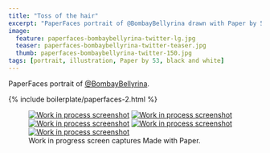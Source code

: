```yaml
---
title: "Toss of the hair"
excerpt: "PaperFaces portrait of @BombayBellyrina drawn with Paper by 53 on an iPad."
image: 
  feature: paperfaces-bombaybellyrina-twitter-lg.jpg
  teaser: paperfaces-bombaybellyrina-twitter-teaser.jpg
  thumb: paperfaces-bombaybellyrina-twitter-150.jpg
tags: [portrait, illustration, Paper by 53, black and white]
---
```


PaperFaces portrait of [@BombayBellyrina](http://twitter.com/BombayBellyrina).

{% include boilerplate/paperfaces-2.html %}

<figure class="third">
  <a href="{{ site.url }}/images/paperfaces-bombaybellyrina-process-1-lg.jpg"><img src="{{ site.url }}/images/paperfaces-bombaybellyrina-process-1-600.jpg" alt="Work in process screenshot"></a>
  <a href="{{ site.url }}/images/paperfaces-bombaybellyrina-process-2-lg.jpg"><img src="{{ site.url }}/images/paperfaces-bombaybellyrina-process-2-600.jpg" alt="Work in process screenshot"></a>
  <a href="{{ site.url }}/images/paperfaces-bombaybellyrina-process-3-lg.jpg"><img src="{{ site.url }}/images/paperfaces-bombaybellyrina-process-3-600.jpg" alt="Work in process screenshot"></a>
  <a href="{{ site.url }}/images/paperfaces-bombaybellyrina-process-4-lg.jpg"><img src="{{ site.url }}/images/paperfaces-bombaybellyrina-process-4-600.jpg" alt="Work in process screenshot"></a>
  <a href="{{ site.url }}/images/paperfaces-bombaybellyrina-process-5-lg.jpg"><img src="{{ site.url }}/images/paperfaces-bombaybellyrina-process-5-600.jpg" alt="Work in process screenshot"></a>
  <figcaption>Work in progress screen captures Made with Paper.</figcaption>
</figure>